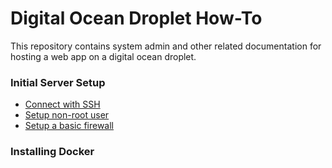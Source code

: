 # Digital Ocean Droplet How-To

This repository contains system admin and other related documentation for hosting a web app on a digital ocean droplet.

### Initial Server Setup
- [Connect with SSH](./docs/ssh.md)
- [Setup non-root user](./docs/setup-non-root-user.md)
- [Setup a basic firewall]()

### Installing Docker
